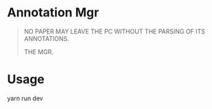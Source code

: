 Annotation Mgr
==============

>
> NO PAPER MAY LEAVE THE PC WITHOUT THE PARSING OF ITS ANNOTATIONS.
>
> THE MGR.
>



Usage
=====

yarn run dev

